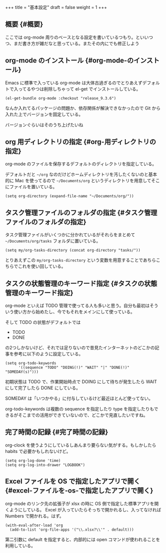 +++
title = "基本設定"
draft = false
weight = 1
+++

## 概要 {#概要}

ここでは org-mode 周りのベースとなる設定を書いているつもり。といいつつ、まだ書き方が雑だなと思っている。またその内にでも修正しよう


## org-mode のインストール {#org-mode-のインストール}

Emacs に標準で入っている org-mode は大体古過ぎるのでとりあえずデフォルトで入ってるやつは削除しちゃって
el-get でインストールしている。

```emacs-lisp
(el-get-bundle org-mode :checkout "release_9.3.6")
```

なんか入れてるパッケージの問題か、依存関係が解決できなかったので
Git から入れた上でバージョンを固定している。

バージョンぐらいはそのうち上げたいね


## org 用ディレクトリの指定 {#org-用ディレクトリの指定}

org-mode のファイルを保存するデフォルトのディレクトリを指定している。

デフォルトだと `~/org` なのだけどホームディレクトリを汚したくないのと基本的に Mac を使ってるので `~/Documents/org` というディレクトリを用意してそこにファイルを置いている。

```emacs-lisp
(setq org-directory (expand-file-name "~/Documents/org/"))
```


## タスク管理ファイルのフォルダの指定 {#タスク管理ファイルのフォルダの指定}

タスク管理ファイルがいくつかに分かれているがそれらをまとめて `~/Documents/org/tasks` フォルダに置いている。

```emacs-lisp
(setq my/org-tasks-directory (concat org-directory "tasks/"))
```

とりあえずこの `my/org-tasks-directory` という変数を用意することであちらこちらでこれを使い回している。


## タスクの状態管理のキーワード指定 {#タスクの状態管理のキーワード指定}

org-mode といえば TODO 管理で使ってる人も多いと思う。自分も最初はそういう使い方から始めたし、今でもそれをメインにして使っている。

そして TODO の状態がデフォルトでは

-   TODO
-   DONE

の2つしかないけど、それでは足りないので昔見たインターネットのどこかの記事を参考に以下のように設定している。

```emacs-lisp
(setq org-todo-keywords
      '((sequence "TODO" "DOING(!)" "WAIT" "|" "DONE(!)" "SOMEDAY(s)")))
```

初期状態は TODO で、作業開始時点で DOING にして待ちが発生したら WAIT にして完了したら DONE にしている。

SOMEDAY は「いつかやる」に付与しているけど最近ほとんど使ってない。

org-todo-keywords は複数の sequence を指定したり
type を指定したりもできるがそこまでの活用ができていないので、どこかで見直したいですね。


## 完了時間の記録 {#完了時間の記録}

org-clock を使うようにしているしあんまり要らない気がする。もしかしたら habits で必要かもしれないけど。

```emacs-lisp
(setq org-log-done 'time)
(setq org-log-into-drawer "LOGBOOK")
```


## Excel ファイルを OS で指定したアプリで開く {#excel-ファイルを-os-で指定したアプリで開く}

org-mode のリンク先の拡張子が xlsx の時に OS 側で指定した標準アプリを開くようにしている。
Excel が入っていたらそっちで開かれるし、入ってなければ Numbers で開かれる。はず。

```emacs-lisp
(with-eval-after-load 'org
  (add-to-list 'org-file-apps '("\\.xlsx?\\'" . default)))
```

第二引数に default を指定すると、内部的には open コマンドが使われることを利用している。
